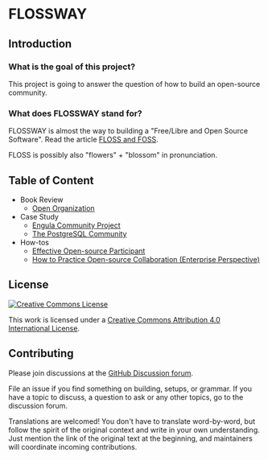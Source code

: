 # FLOSSWAY

## Introduction

### What is the goal of this project?

This project is going to answer the question of how to build an open-source community.

### What does FLOSSWAY stand for?

FLOSSWAY is almost the way to building a "Free/Libre and Open Source Software". Read the article [FLOSS and FOSS](https://www.gnu.org/philosophy/floss-and-foss.html).

FLOSS is possibly also "flowers" + "blossom" in pronunciation.

## Table of Content

* Book Review
  * [Open Organization](book-review-open-organization.zh_CN.md)
* Case Study
  * [Engula Community Project](engula-community-project.en.md)
  * [The PostgreSQL Community](the-postgresql-community.zh_CN.md)
* How-tos
  * [Effective Open-source Participant](effective-open-source-participant.zh_CN.md)
  * [How to Practice Open-source Collaboration (Enterprise Perspective)](open-source-collaboration-enterprise-perspective.zh_CN.md)

## License

[![Creative Commons License](https://i.creativecommons.org/l/by/4.0/88x31.png)](http://creativecommons.org/licenses/by/4.0/)

This work is licensed under a [Creative Commons Attribution 4.0 International License](http://creativecommons.org/licenses/by/4.0/).

## Contributing

Please join discussions at the [GitHub Discussion forum](https://github.com/flossway/flossway/discussions).

File an issue if you find something on building, setups, or grammar. If you have a topic to discuss, a question to ask or any other topics, go to the discussion forum.

Translations are welcomed! You don't have to translate word-by-word, but follow the spirit of the original context and write in your own understanding. Just mention the link of the original text at the beginning, and maintainers will coordinate incoming contributions.
